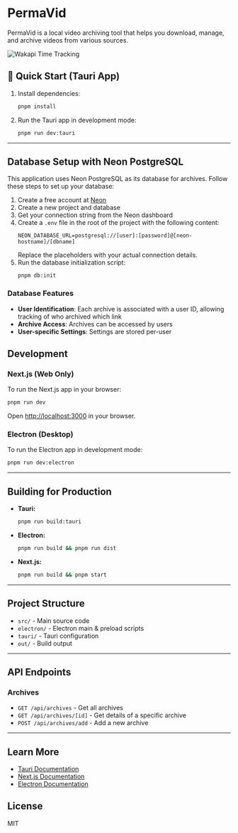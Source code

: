 # PermaVid

PermaVid is a local video archiving tool that helps you download, manage, and archive videos from various sources.

<img src="https://wakapi-qt1b.onrender.com/api/badge/fahad/interval:any/
project:PermaVid" 
     alt="Wakapi Time Tracking" 
     title="Minimum amount of time spent on this project">

## 🚀 Quick Start (Tauri App)

1. Install dependencies:
   ```bash
   pnpm install
   ```
2. Run the Tauri app in development mode:
   ```bash
   pnpm run dev:tauri
   ```

---

## Database Setup with Neon PostgreSQL

This application uses Neon PostgreSQL as its database for archives. Follow these steps to set up your database:

1. Create a free account at [Neon](https://neon.tech/)
2. Create a new project and database
3. Get your connection string from the Neon dashboard
4. Create a `.env` file in the root of the project with the following content:
   ```
   NEON_DATABASE_URL=postgresql://[user]:[password]@[neon-hostname]/[dbname]
   ```
   Replace the placeholders with your actual connection details.
5. Run the database initialization script:
   ```
   pnpm db:init
   ```

### Database Features

- **User Identification**: Each archive is associated with a user ID, allowing tracking of who archived which link
- **Archive Access**: Archives can be accessed by users
- **User-specific Settings**: Settings are stored per-user

## Development

### Next.js (Web Only)
To run the Next.js app in your browser:
```bash
pnpm run dev
```
Open [http://localhost:3000](http://localhost:3000) in your browser.

### Electron (Desktop)
To run the Electron app in development mode:
```bash
pnpm run dev:electron
```

---

## Building for Production

- **Tauri:**
  ```bash
  pnpm run build:tauri
  ```
- **Electron:**
  ```bash
  pnpm run build && pnpm run dist
  ```
- **Next.js:**
  ```bash
  pnpm run build && pnpm start
  ```

---

## Project Structure
- `src/` - Main source code
- `electron/` - Electron main & preload scripts
- `tauri/` - Tauri configuration
- `out/` - Build output

---

## API Endpoints

### Archives
- `GET /api/archives` - Get all archives
- `GET /api/archives/[id]` - Get details of a specific archive
- `POST /api/archives/add` - Add a new archive

---

## Learn More
- [Tauri Documentation](https://tauri.app/)
- [Next.js Documentation](https://nextjs.org/docs)
- [Electron Documentation](https://www.electronjs.org/docs)

## License

MIT
